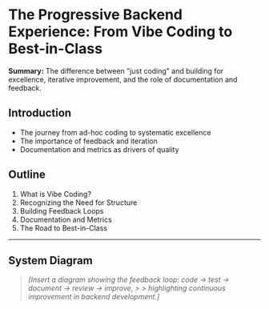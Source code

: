 # The Progressive Backend Experience: From Vibe Coding to Best-in-Class

**Summary:** The difference between "just coding" and building for excellence, iterative
improvement, and the role of documentation and feedback.

## Introduction

- The journey from ad-hoc coding to systematic excellence
- The importance of feedback and iteration
- Documentation and metrics as drivers of quality

## Outline

1. What is Vibe Coding?
2. Recognizing the Need for Structure
3. Building Feedback Loops
4. Documentation and Metrics
5. The Road to Best-in-Class

---

## System Diagram

> _[Insert a diagram showing the feedback loop: code → test → document → review → improve, > >
> highlighting continuous improvement in backend development.]_
